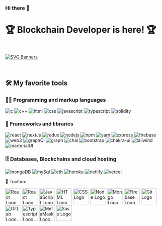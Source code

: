 ### Hi there 👋
# 🏆 Blockchain Developer is here! 🏆
<br>

[![SVG Banners](https://svg-banners.vercel.app/api?type=glitch&text1=WAGMI🤹&width=1200&height=400)](https://github.com/Akshay090/svg-banners)

<br>


## 🛠️ My favorite tools

### 👨‍💻 Programming and markup languages

<p>
    <img alt="c" src="https://img.shields.io/badge/C-00599C?style=for-the-badge&logo=c&logoColor=white">
    <img alt="c++" src="https://img.shields.io/badge/C%2B%2B-00599C?style=for-the-badge&logo=c%2B%2B&logoColor=white">
    <img alt="html" src="https://img.shields.io/badge/HTML5-E34F26?style=for-the-badge&logo=html5&logoColor=white">
    <img alt="css" src="https://img.shields.io/badge/CSS3-1572B6?style=for-the-badge&logo=css3&logoColor=white">
    <img alt="javascript" src="https://img.shields.io/badge/JavaScript-323330?style=for-the-badge&logo=javascript&logoColor=F7DF1E">
    <img alt="typescript" src="https://img.shields.io/badge/TypeScript-007ACC?style=for-the-badge&logo=typescript&logoColor=white">
    <img alt="solidity" src="https://img.shields.io/badge/Solidity-e6e6e6?style=for-the-badge&logo=solidity&logoColor=black">
</p>

### 🧰 Frameworks and libraries

<p>
    <img alt="react" src="https://img.shields.io/badge/React-20232A?style=for-the-badge&logo=react&logoColor=61DAFB">
    <img alt="nextJs" src="https://img.shields.io/badge/next.js-000000?style=for-the-badge&logo=nextdotjs&logoColor=white">
    <img alt="redux" src="https://img.shields.io/badge/Redux-593D88?style=for-the-badge&logo=redux&logoColor=white">
    <img alt="nodejs" src="https://img.shields.io/badge/Node.js-339933?style=for-the-badge&logo=nodedotjs&logoColor=white">
    <img alt="npm" src="https://img.shields.io/badge/npm-CB3837?style=for-the-badge&logo=npm&logoColor=white">
    <img alt="yarn" src="https://img.shields.io/badge/Yarn-2C8EBB?style=for-the-badge&logo=yarn&logoColor=white">
    <img alt="express" src="https://img.shields.io/badge/Express.js-000000?style=for-the-badge&logo=express&logoColor=white">
    <img alt="firebase" src="https://img.shields.io/badge/firebase-ffca28?style=for-the-badge&logo=firebase&logoColor=black">
    <img alt="web3" src="https://img.shields.io/badge/web3.js-F16822?style=for-the-badge&logo=web3.js&logoColor=white">
    <img alt="graphQl" src="https://img.shields.io/badge/Apollo%20GraphQL-311C87?&style=for-the-badge&logo=Apollo%20GraphQL&logoColor=white">
    <img alt="graph" src="https://img.shields.io/badge/GraphQl-E10098?style=for-the-badge&logo=graphql&logoColor=white">
    <img alt="chai" src="https://img.shields.io/badge/chai-A30701?style=for-the-badge&logo=chai&logoColor=white">
    <img alt="bootstrap" src="https://img.shields.io/badge/Bootstrap-563D7C?style=for-the-badge&logo=bootstrap&logoColor=white">
    <img alt="chakra-ui" src="https://img.shields.io/badge/Chakra--UI-319795?style=for-the-badge&logo=chakra-ui&logoColor=white">
    <img alt="tailwind" src="https://img.shields.io/badge/Tailwind_CSS-38B2AC?style=for-the-badge&logo=tailwind-css&logoColor=white">
    <img alt="marterialUI" src="https://img.shields.io/badge/Material%20UI-007FFF?style=for-the-badge&logo=mui&logoColor=white">
</p>

### 🗄️ Databases, Blockchains and cloud hosting

<p>

<img alt="mongoDB" src="https://img.shields.io/badge/MongoDB-4EA94B?style=for-the-badge&logo=mongodb&logoColor=white">
<img alt="mySql" src="https://img.shields.io/badge/MySQL-005C84?style=for-the-badge&logo=mysql&logoColor=white">
<img alt="eth" src="https://img.shields.io/badge/Ethereum-3C3C3D?style=for-the-badge&logo=Ethereum&logoColor=white">
<img alt="heroku" src="https://img.shields.io/badge/Heroku-430098?style=for-the-badge&logo=heroku&logoColor=white">
<img alt="netlify" src="https://img.shields.io/badge/Netlify-00C7B7?style=for-the-badge&logo=netlify&logoColor=white">
<img alt="vercel" src="https://img.shields.io/badge/Vercel-000000?style=for-the-badge&logo=vercel&logoColor=white">

</p>
 🧰 Toolbox

<img src="https://cdn.worldvectorlogo.com/logos/react-2.svg" alt="React Logo" width="50" height="50"/> <img src="https://cdn.worldvectorlogo.com/logos/solidity.svg" alt="React Logo" width="50" height="50"/> <img src="https://cdn.worldvectorlogo.com/logos/logo-javascript.svg" alt="JavaScript Logo" width="50" height="50"/> <img src="https://cdn.worldvectorlogo.com/logos/html-1.svg" alt="HTML Logo" width="50" height="50"/> <img src="https://cdn.worldvectorlogo.com/logos/css-3.svg" alt="CSS Logo" width="50" height="50"/> <img src="https://cdn.worldvectorlogo.com/logos/nodejs-icon.svg" alt="Node Logo" width="50" height="50"/> <img src="https://cdn.worldvectorlogo.com/logos/mongodb-icon-1.svg" alt="Mongo Logo" width="50" height="50"/> <img src="https://cdn.worldvectorlogo.com/logos/firebase-1.svg" alt="Firebase Logo" width="50" height="50"/> <img src="https://cdn.worldvectorlogo.com/logos/git-icon.svg" alt="Git Logo" width="50" height="50"/> <img src="https://cdn.worldvectorlogo.com/logos/gitlab.svg" alt="GitLab Logo" width="50" height="50"> <img src="https://cdn.worldvectorlogo.com/logos/typescript.svg" alt="Typescript Logo" width="50" height="50"> <img src="https://cdn.worldvectorlogo.com/logos/metamask.svg" alt="MetaMask Logo" width="50" height="50"> <img src="https://cdn.worldvectorlogo.com/logos/sass-1.svg" alt="Sass Logo" width="50" height="50">


